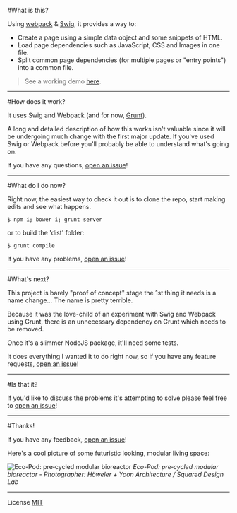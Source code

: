 #What is this?

Using [webpack](https://webpack.github.io/) & [Swig](https://paularmstrong.github.io/swig/), it provides a way to:

- Create a page using a simple data object and some snippets of HTML.
- Load page dependencies such as JavaScript, CSS and Images in one file.
- Split common page dependencies (for multiple pages or "entry points") into a common file.

> See a working demo [here](http://raypatterson.github.io/modulux/).

---

#How does it work?

It uses Swig and Webpack (and for now, [Grunt](http://gruntjs.com/)).

A long and detailed description of how this works isn't valuable since it will be undergoing much change with the first major update. If you've used Swig or Webpack before you'll probably be able to understand what's going on. 

If you have any questions, [open an issue](https://github.com/RayPatterson/modulux/issues)!

---

#What do I do now?

Right now, the easiest way to check it out is to clone the repo, start making edits and see what happens.

`$ npm i; bower i; grunt server`

or to build the 'dist' folder:

`$ grunt compile`

If you have any problems, [open an issue](https://github.com/RayPatterson/modulux/issues)!

---

#What's next?

This project is barely "proof of concept" stage the 1st thing it needs is a name change... The name is pretty terrible.

Because it was the love-child of an experiment with Swig and Webpack using Grunt, there is an unnecessary dependency on Grunt which needs to be removed.

Once it's a slimmer NodeJS package, it'll need some tests.

It does everything I wanted it to do right now, so if you have any feature requests, [open an issue](https://github.com/RayPatterson/modulux/issues)!

---

#Is that it?

If you'd like to discuss the problems it's attempting to solve please feel free to [open an issue](https://github.com/RayPatterson/modulux/issues)!

---

#Thanks!

If you have any feedback, [open an issue](https://github.com/RayPatterson/modulux/issues)!

Here's a cool picture of some futuristic looking, modular living space:

![Eco-Pod: pre‐cycled modular bioreactor](http://www.archello.com/sites/default/files/imagecache/media_image/story/media/eco_pods_sky.jpg)
_Eco-Pod: pre‐cycled modular bioreactor - Photographer: Höweler + Yoon Architecture / Squared Design Lab_

---
License [MIT](https://raw.github.com/RayPatterson/breakpoint-bridge/master/LICENSE)
